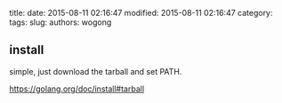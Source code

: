 title: 
date: 2015-08-11 02:16:47
modified: 2015-08-11 02:16:47
category: 
tags: 
slug: 
authors: wogong

## install
simple, just download the tarball and set PATH.

<https://golang.org/doc/install#tarball>
